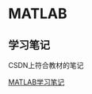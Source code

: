 # MATLAB

## 学习笔记

CSDN上符合教材的笔记

[MATLAB学习笔记](https://blog.csdn.net/ncepu_chen/category_8963336.html)
